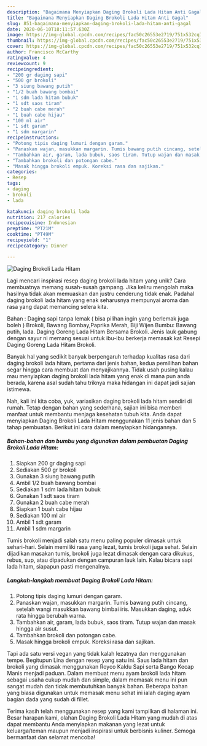 ```yaml
---
description: "Bagaimana Menyiapkan Daging Brokoli Lada Hitam Anti Gagal"
title: "Bagaimana Menyiapkan Daging Brokoli Lada Hitam Anti Gagal"
slug: 851-bagaimana-menyiapkan-daging-brokoli-lada-hitam-anti-gagal
date: 2020-06-10T18:11:57.630Z
image: https://img-global.cpcdn.com/recipes/fac50c26553e2719/751x532cq70/daging-brokoli-lada-hitam-foto-resep-utama.jpg
thumbnail: https://img-global.cpcdn.com/recipes/fac50c26553e2719/751x532cq70/daging-brokoli-lada-hitam-foto-resep-utama.jpg
cover: https://img-global.cpcdn.com/recipes/fac50c26553e2719/751x532cq70/daging-brokoli-lada-hitam-foto-resep-utama.jpg
author: Francisco McCarthy
ratingvalue: 4
reviewcount: 9
recipeingredient:
- "200 gr daging sapi"
- "500 gr brokoli"
- "3 siung bawang putih"
- "1/2 buah bawang bombai"
- "1 sdm lada hitam bubuk"
- "1 sdt saos tiram"
- "2 buah cabe merah"
- "1 buah cabe hijau"
- "100 ml air"
- "1 sdt garam"
- "1 sdm margarin"
recipeinstructions:
- "Potong tipis daging lumuri dengan garam."
- "Panaskan wajan, masukkan margarin. Tumis bawang putih cincang, setelah wangi masukkan bawang bimbai iris. Masukkan daging, aduk rata hingga berubah warna."
- "Tambahkan air, garam, lada bubuk, saos tiram. Tutup wajan dan masak hingga air susut."
- "Tambahkan brokoli dan potongan cabe."
- "Masak hingga brokoli empuk. Koreksi rasa dan sajikan."
categories:
- Resep
tags:
- daging
- brokoli
- lada

katakunci: daging brokoli lada 
nutrition: 217 calories
recipecuisine: Indonesian
preptime: "PT21M"
cooktime: "PT49M"
recipeyield: "1"
recipecategory: Dinner

---
```



![Daging Brokoli Lada Hitam](https://img-global.cpcdn.com/recipes/fac50c26553e2719/751x532cq70/daging-brokoli-lada-hitam-foto-resep-utama.jpg)

Lagi mencari inspirasi resep daging brokoli lada hitam yang unik? Cara membuatnya memang susah-susah gampang. Jika keliru mengolah maka hasilnya tidak akan memuaskan dan justru cenderung tidak enak. Padahal daging brokoli lada hitam yang enak seharusnya mempunyai aroma dan rasa yang dapat memancing selera kita.

Bahan : Daging sapi tanpa lemak ( bisa pilihan ingin yang berlemak juga boleh ) Brokoli, Bawang Bombay,Paprika Merah, Biji Wijen Bumbu: Bawang putih, lada. Daging Goreng Lada Hitam Bersama Brokoli. Jenis lauk gabung dengan sayur ni memang sesuai untuk ibu-ibu berkerja memasak kat Resepi Daging Goreng Lada Hitam Brokoli.

Banyak hal yang sedikit banyak berpengaruh terhadap kualitas rasa dari daging brokoli lada hitam, pertama dari jenis bahan, kedua pemilihan bahan segar hingga cara membuat dan menyajikannya. Tidak usah pusing kalau mau menyiapkan daging brokoli lada hitam yang enak di mana pun anda berada, karena asal sudah tahu triknya maka hidangan ini dapat jadi sajian istimewa.


Nah, kali ini kita coba, yuk, variasikan daging brokoli lada hitam sendiri di rumah. Tetap dengan bahan yang sederhana, sajian ini bisa memberi manfaat untuk membantu menjaga kesehatan tubuh kita. Anda dapat menyiapkan Daging Brokoli Lada Hitam menggunakan 11 jenis bahan dan 5 tahap pembuatan. Berikut ini cara dalam menyiapkan hidangannya.

<!--inarticleads1-->

##### Bahan-bahan dan bumbu yang digunakan dalam pembuatan Daging Brokoli Lada Hitam:

1. Siapkan 200 gr daging sapi
1. Sediakan 500 gr brokoli
1. Gunakan 3 siung bawang putih
1. Ambil 1/2 buah bawang bombai
1. Sediakan 1 sdm lada hitam bubuk
1. Gunakan 1 sdt saos tiram
1. Gunakan 2 buah cabe merah
1. Siapkan 1 buah cabe hijau
1. Sediakan 100 ml air
1. Ambil 1 sdt garam
1. Ambil 1 sdm margarin


Tumis brokoli menjadi salah satu menu paling populer dimasak untuk sehari-hari. Selain memiliki rasa yang lezat, tumis brokoli juga sehat. Selain dijadikan masakan tumis, brokoli juga lezat dimasak dengan cara dikukus, rebus, sup, atau dipadukan dengan campuran lauk lain. Kalau bicara sapi lada hitam, siapapun pasti mengenalnya. 

<!--inarticleads2-->

##### Langkah-langkah membuat Daging Brokoli Lada Hitam:

1. Potong tipis daging lumuri dengan garam.
1. Panaskan wajan, masukkan margarin. Tumis bawang putih cincang, setelah wangi masukkan bawang bimbai iris. Masukkan daging, aduk rata hingga berubah warna.
1. Tambahkan air, garam, lada bubuk, saos tiram. Tutup wajan dan masak hingga air susut.
1. Tambahkan brokoli dan potongan cabe.
1. Masak hingga brokoli empuk. Koreksi rasa dan sajikan.


Tapi ada satu versi vegan yang tidak kalah lezatnya dan menggunakan tempe. Begitupun Lina dengan resep yang satu ini. Saus lada hitam dan brokoli yang dimasak menggunakan Royco Kaldu Sapi serta Bango Kecap Manis menjadi paduan. Dalam membuat menu ayam brokoli lada hitam sebagai usaha cukup mudah dan simple, dalam memasak menu ini pun sangat mudah dan tidak membutuhkan banyak bahan. Beberapa bahan yang biasa digunakan untuk memasak menu sehat ini ialah daging ayam bagian dada yang sudah di fillet. 

Terima kasih telah menggunakan resep yang kami tampilkan di halaman ini. Besar harapan kami, olahan Daging Brokoli Lada Hitam yang mudah di atas dapat membantu Anda menyiapkan makanan yang lezat untuk keluarga/teman maupun menjadi inspirasi untuk berbisnis kuliner. Semoga bermanfaat dan selamat mencoba!
